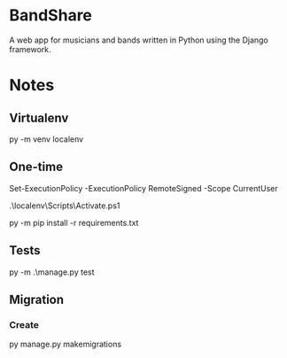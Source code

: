 # BandShare
A web app for musicians and bands written in Python using the Django framework.

# Notes

## Virtualenv
py -m venv localenv

## One-time
Set-ExecutionPolicy -ExecutionPolicy RemoteSigned -Scope CurrentUser

.\localenv\Scripts\Activate.ps1

py -m pip install -r requirements.txt

## Tests
py -m .\manage.py test 


## Migration
### Create
py manage.py makemigrations
